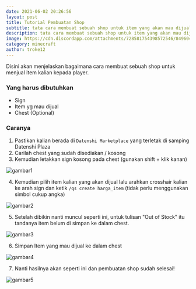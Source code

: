 ```yaml
---
date: 2021-06-02 20:26:56
layout: post
title: Tutorial Pembuatan Shop
subtitle: tata cara membuat sebuah shop untuk item yang akan mau dijual
description: tata cara membuat sebuah shop untuk item yang akan mau dijual
image: https://cdn.discordapp.com/attachments/728581754398572546/849604483238723634/datenshi_shop.png
category: minecraft
author: troke12
---
```

Disini akan menjelaskan bagaimana cara membuat sebuah shop untuk menjual item kalian kepada player.

### Yang harus dibutuhkan

* Sign
* Item yg mau dijual
* Chest (Optional)

### Caranya

1. Pastikan kalian berada di `Datenshi Marketplace` yang terletak di samping Datenshi Plaza
2. Carilah chest yang sudah disediakan / kosong
3. Kemudian letakkan sign kosong pada chest (gunakan shift + klik kanan)

![gambar1](https://raw.githubusercontent.com/osu-datenshi/hanamaru/master/assets/img/uploads/2021-06-02_18.56.36.png)

4. Kemudian pilih item kalian yang akan dijual lalu arahkan crosshair kalian ke arah sign dan ketik `/qs create harga_item` (tidak perlu menggunakan simbol cukup angka)

![gambar2](https://raw.githubusercontent.com/osu-datenshi/hanamaru/master/assets/img/uploads/2021-06-02_18.57.11.png)

5. Setelah dibikin nanti muncul seperti ini, untuk tulisan "Out of Stock" itu tandanya item belum di simpan ke dalam chest.

![gambar3](https://raw.githubusercontent.com/osu-datenshi/hanamaru/master/assets/img/uploads/2021-06-02_18.57.15.png)

6. Simpan Item yang mau dijual ke dalam chest

![gambar4](https://raw.githubusercontent.com/osu-datenshi/hanamaru/master/assets/img/uploads/2021-06-02_18.57.23.png)

7. Nanti hasilnya akan seperti ini dan pembuatan shop sudah selesai!

![gambar5](https://raw.githubusercontent.com/osu-datenshi/hanamaru/master/assets/img/uploads/2021-06-02_18.57.27.png)
